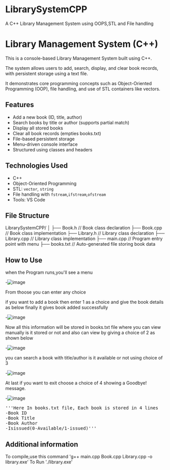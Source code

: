 # LibrarySystemCPP

A C++ Library Management System using OOPS,STL and File handling 

# Library Management System (C++)

This is a console-based Library Management System built using C++.

The system allows users to add, search, display, and clear book records, with persistent storage using a text file.

It demonstrates core programming concepts such as Object-Oriented Programming (OOP), file handling, and use of STL containers like vectors.

## Features

- Add a new book (ID, title, author)
- Search books by title or author (supports partial match)
- Display all stored books
- Clear all book records (empties books.txt)
- File-based persistent storage
- Menu-driven console interface
- Structured using classes and headers

## Technologies Used

- C++
- Object-Oriented Programming
- STL: `vector`, `string`
- File handling with `fstream`,`ifstream`,`ofstream`
- Tools: VS Code

## File Structure

LibrarySystemCPP/
│
├── Book.h // Book class declaration
├── Book.cpp // Book class implementation
├── Library.h // Library class declaration
├── Library.cpp // Library class implementation
├── main.cpp // Program entry point with menu
├── books.txt // Auto-generated file storing book data


## How to Use

when the Program runs,you'll see a menu

-![image](https://github.com/user-attachments/assets/a6fce033-a191-4e9d-a349-b875978d4743)

From thoose you can enter any choice

if you want to add a book then enter 1 as a choice and give the book details as below finally it gives book added successfully

-![image](https://github.com/user-attachments/assets/3faf46fd-5dfa-40c0-ad79-c93131317010)

Now all this information will be stored in books.txt file where you can view manually is it stored or not and also can view by giving a choice of 2 as shown below

-![image](https://github.com/user-attachments/assets/ffdd2e33-9382-4245-abd2-7ec8ed05d2c1)

you can search a book with title/author is it available or not using choice of 3

-![image](https://github.com/user-attachments/assets/a23c9d50-9c26-47e5-b102-6bb80da8bd06)

At last if you want to exit choose a choice of 4 showing a Goodbye! message.

-![image](https://github.com/user-attachments/assets/77cbfe1d-f546-43f2-8581-e2eb33bcd31c)

<pre>'''Here In books.txt file, Each book is stored in 4 lines 
-Book ID
-Book Title
-Book Author
-Isissued(0-Available/1-issued)'''</pre>

## Additional information

To compile,use this command
'g++ main.cpp Book.cpp Library.cpp -o library.exe'
To Run
'./library.exe'

















